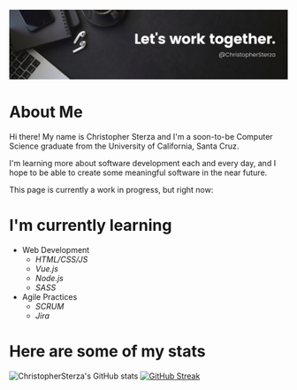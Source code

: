 <!-- ![](https://github.com/ChristopherSterza/ChristopherSterza/blob/main/readmeBanner.png) -->
![](https://github.com/ChristopherSterza/ChristopherSterza/blob/main/ProfileHeader.png)

# About Me
Hi there! My name is Christopher Sterza and I'm a soon-to-be Computer Science graduate from the University of California, Santa Cruz.

I'm learning more about software development each and every day, and I hope to be able to create some meaningful software in the near future.

This page is currently a work in progress, but right now:
# I'm currently learning
- Web Development
  - _HTML/CSS/JS_
  - _Vue.js_
  - _Node.js_
  - _SASS_
- Agile Practices
  - _SCRUM_
  - _Jira_
# Here are some of my stats
![ChristopherSterza's GitHub stats](https://github-readme-stats.vercel.app/api?username=ChristopherSterza&show_icons=true&theme=gruvbox)
[![GitHub Streak](https://github-readme-streak-stats.herokuapp.com/?user=DenverCoder1&theme=gruvbox)](https://git.io/streak-stats)
<!-- [![Top Langs](https://github-readme-stats.vercel.app/api/top-langs/?username=ChristopherSterza&langs_count=10&theme=gruvbox&layout=compact)](https://github.com/anuraghazra/github-readme-stats) -->

<!--
**ChristopherSterza/ChristopherSterza** is a ✨ _special_ ✨ repository because its `README.md` (this file) appears on your GitHub profile.

Here are some ideas to get you started:

- 🔭 I’m currently working on ...
- 🌱 I’m currently learning ...
- 👯 I’m looking to collaborate on ...
- 🤔 I’m looking for help with ...
- 💬 Ask me about ...
- 📫 How to reach me: ...
- 😄 Pronouns: ...
- ⚡ Fun fact: ...
-->
